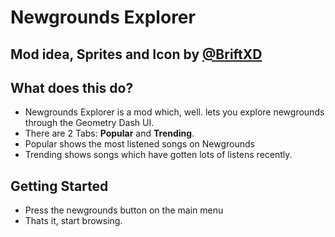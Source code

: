# Newgrounds Explorer

## Mod idea, Sprites and Icon by [@BriftXD](https://x.com/BriftXD)

## What does this do?
- Newgrounds Explorer is a mod which, well. lets you explore newgrounds through the Geometry Dash UI.
- There are 2 Tabs: **Popular** and **Trending**.
- Popular shows the most listened songs on Newgrounds
- Trending shows songs which have gotten lots of listens recently.

## Getting Started
- Press the newgrounds button on the main menu
- Thats it, start browsing.
